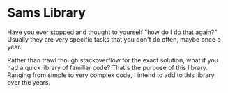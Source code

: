 # Sams Library

Have you ever stopped and thought to yourself "how do I do that again?"
Usually they are very specific tasks that you don't do often, maybe once a year.

Rather than trawl though stackoverflow for the exact solution, what if you had a quick library of familiar code?
That's the purpose of this library. Ranging from simple to very complex code, I intend to add to this library over the years.
